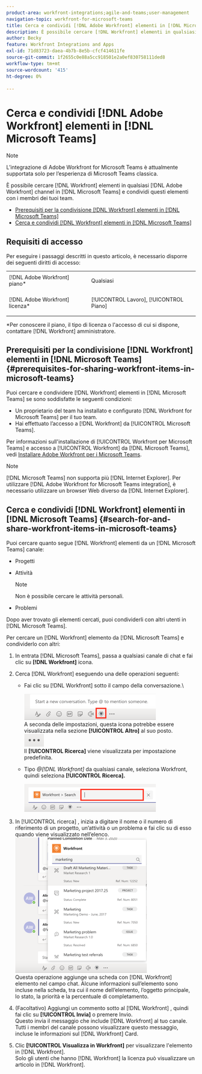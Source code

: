 ```yaml
---
product-area: workfront-integrations;agile-and-teams;user-management
navigation-topic: workfront-for-microsoft-teams
title: Cerca e condividi [!DNL Adobe Workfront] elementi in [!DNL Microsoft Teams]
description: È possibile cercare [!DNL Workfront] elementi in qualsiasi [!DNL Adobe WorkfrontWorkfront] channel in [!DNL Microsoft Teams] e condividi questi elementi con i membri dei tuoi team.
author: Becky
feature: Workfront Integrations and Apps
exl-id: 71d83723-daea-4b7b-8e5b-cfcf414611fe
source-git-commit: 1f2655c0e88a5cc918501e2a0ef830758111ded8
workflow-type: tm+mt
source-wordcount: '415'
ht-degree: 0%

---
```


# Cerca e condividi [!DNL Adobe Workfront] elementi in [!DNL Microsoft Teams]

>[!NOTE]
>
>L’integrazione di Adobe Workfront for Microsoft Teams è attualmente supportata solo per l’esperienza di Microsoft Teams classica.

È possibile cercare [!DNL Workfront] elementi in qualsiasi [!DNL Adobe Workfront] channel in [!DNL Microsoft Teams] e condividi questi elementi con i membri dei tuoi team.

* [Prerequisiti per la condivisione [!DNL Workfront] elementi in [!DNL Microsoft Teams]](#prerequisites-for-sharing-workfront-items-in-microsoft-teams-prerequisites-for-sharing-workfront-items-in-microsoft-teams)
* [Cerca e condividi [!DNL Workfront] elementi in [!DNL Microsoft Teams]](#search-for-and-share-adobe-workfront-items-in-microsoft-teams)

## Requisiti di accesso

Per eseguire i passaggi descritti in questo articolo, è necessario disporre dei seguenti diritti di accesso:

<table style="table-layout:auto"> 
 <col> 
 <col> 
 <tbody> 
  <tr> 
   <td role="rowheader">[!DNL Adobe Workfront] piano*</td> 
   <td> <p>Qualsiasi</p> </td> 
  </tr> 
  <tr> 
   <td role="rowheader">[!DNL Adobe Workfront] licenza*</td> 
   <td> <p>[!UICONTROL Lavoro], [!UICONTROL Piano]</p> </td> 
  </tr> 
 </tbody> 
</table>

&#42;Per conoscere il piano, il tipo di licenza o l&#39;accesso di cui si dispone, contattare [!DNL Workfront] amministratore.

## Prerequisiti per la condivisione [!DNL Workfront] elementi in [!DNL Microsoft Teams] {#prerequisites-for-sharing-workfront-items-in-microsoft-teams}

Puoi cercare e condividere [!DNL Workfront] elementi in [!DNL Microsoft Teams] se sono soddisfatte le seguenti condizioni:

* Un proprietario del team ha installato e configurato [!DNL Workfront for Microsoft Teams] per il tuo team.
* Hai effettuato l’accesso a [!DNL Workfront] da [!UICONTROL Microsoft Teams].

Per informazioni sull&#39;installazione di [!UICONTROL Workfront per Microsoft Teams] e accesso a [!UICONTROL Workfront] da [!DNL Microsoft Teams], vedi [Installare Adobe Workfront per i Microsoft Teams](../../workfront-integrations-and-apps/using-workfront-with-microsoft-teams/install-workfront-ms-teams.md).

>[!NOTE]
>
>[!DNL Microsoft Teams] non supporta più [!DNL Internet Explorer]. Per utilizzare [!DNL Adobe Workfront for Microsoft Teams integration], è necessario utilizzare un browser Web diverso da [!DNL Internet Explorer].


## Cerca e condividi [!DNL Workfront] elementi in [!DNL Microsoft Teams] {#search-for-and-share-workfront-items-in-microsoft-teams}

Puoi cercare quanto segue [!DNL Workfront] elementi da un [!DNL Microsoft Teams] canale:

* Progetti
* Attività

  >[!NOTE]
  >
  >Non è possibile cercare le attività personali.

* Problemi

Dopo aver trovato gli elementi cercati, puoi condividerli con altri utenti in [!DNL Microsoft Teams].

Per cercare un [!DNL Workfront] elemento da [!DNL Microsoft Teams] e condividerlo con altri:

1. In entrata [!DNL Microsoft Teams], passa a qualsiasi canale di chat e fai clic su **[!DNL Workfront]** icona.
1. Cerca [!DNL Workfront] eseguendo una delle operazioni seguenti:

   * Fai clic su [!DNL Workfront] sotto il campo della conversazione.\

     ![ms_teams_workfront_pinned_icon_highlight.png](assets/ms-teams-workfront-pinned-icon-highlight-350x69.png)\
      A seconda delle impostazioni, questa icona potrebbe essere visualizzata nella sezione **[!UICONTROL Altro]** al suo posto.\
      ![more_icon.png](assets/more-icon-52x34.png)\
      Il **[!UICONTROL Ricerca]** viene visualizzata per impostazione predefinita.

   * Tipo *@[!DNL Workfront]* da qualsiasi canale, seleziona Workfront, quindi seleziona **[!UICONTROL Ricerca].**

     ![ms_teams_search_from_command.png](assets/ms-teams-search-from-command-350x74.png)

1. In [!UICONTROL ricerca] , inizia a digitare il nome o il numero di riferimento di un progetto, un’attività o un problema e fai clic su di esso quando viene visualizzato nell’elenco.\
   ![ms_teams_search_for_items.png](assets/ms-teams-searching-for-items-350x359.png)\
   Questa operazione aggiunge una scheda con [!DNL Workfront] elemento nel campo chat. Alcune informazioni sull’elemento sono incluse nella scheda, tra cui il nome dell’elemento, l’oggetto principale, lo stato, la priorità e la percentuale di completamento.

1. (Facoltativo) Aggiungi un commento sotto al [!DNL Workfront] , quindi fai clic su **[!UICONTROL Invia]** o premere Invio.\
   Questo invia il messaggio che include [!DNL Workfront] al tuo canale.\
   Tutti i membri del canale possono visualizzare questo messaggio, incluse le informazioni sul [!DNL Workfront] Card.

1. Clic **[!UICONTROL Visualizza in Workfront]** per visualizzare l&#39;elemento in [!DNL Workfront].\
   Solo gli utenti che hanno [!DNL Workfront] la licenza può visualizzare un articolo in [!DNL Workfront].
